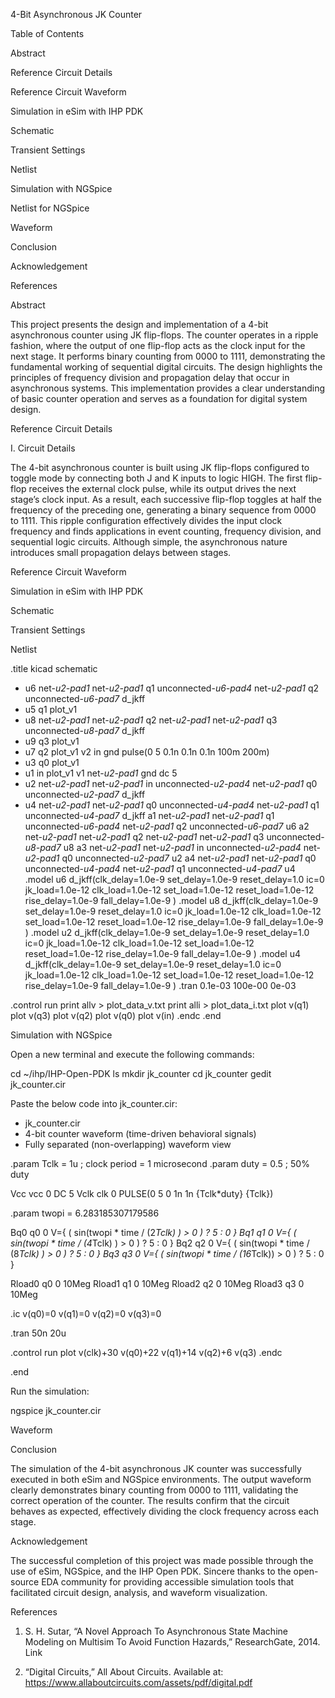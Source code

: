 4-Bit Asynchronous JK Counter

Table of Contents

Abstract

Reference Circuit Details

Reference Circuit Waveform

Simulation in eSim with IHP PDK

Schematic

Transient Settings

Netlist


Simulation with NGSpice

Netlist for NGSpice

Waveform


Conclusion

Acknowledgement

References

Abstract

This project presents the design and implementation of a 4-bit asynchronous counter using JK flip-flops. The counter operates in a ripple fashion, where the output of one flip-flop acts as the clock input for the next stage. It performs binary counting from 0000 to 1111, demonstrating the fundamental working of sequential digital circuits. The design highlights the principles of frequency division and propagation delay that occur in asynchronous systems. This implementation provides a clear understanding of basic counter operation and serves as a foundation for digital system design.

Reference Circuit Details

I. Circuit Details

The 4-bit asynchronous counter is built using JK flip-flops configured to toggle mode by connecting both J and K inputs to logic HIGH. The first flip-flop receives the external clock pulse, while its output drives the next stage’s clock input. As a result, each successive flip-flop toggles at half the frequency of the preceding one, generating a binary sequence from 0000 to 1111.
This ripple configuration effectively divides the input clock frequency and finds applications in event counting, frequency division, and sequential logic circuits.
Although simple, the asynchronous nature introduces small propagation delays between stages.

Reference Circuit Waveform

Simulation in eSim with IHP PDK

Schematic

Transient Settings

Netlist

.title kicad schematic

* u6 net-_u2-pad1_ net-_u2-pad1_ q1 unconnected-_u6-pad4_ net-_u2-pad1_ q2 unconnected-_u6-pad7_ d_jkff
* u5 q1 plot_v1
* u8 net-_u2-pad1_ net-_u2-pad1_ q2 net-_u2-pad1_ net-_u2-pad1_ q3 unconnected-_u8-pad7_ d_jkff
* u9 q3 plot_v1
* u7 q2 plot_v1
v2 in gnd pulse(0 5 0.1n 0.1n 0.1n 100m 200m)
* u3 q0 plot_v1
* u1 in plot_v1
v1 net-_u2-pad1_ gnd  dc 5
* u2 net-_u2-pad1_ net-_u2-pad1_ in unconnected-_u2-pad4_ net-_u2-pad1_ q0 unconnected-_u2-pad7_ d_jkff
* u4 net-_u2-pad1_ net-_u2-pad1_ q0 unconnected-_u4-pad4_ net-_u2-pad1_ q1 unconnected-_u4-pad7_ d_jkff
a1 net-_u2-pad1_ net-_u2-pad1_ q1 unconnected-_u6-pad4_ net-_u2-pad1_ q2 unconnected-_u6-pad7_ u6
a2 net-_u2-pad1_ net-_u2-pad1_ q2 net-_u2-pad1_ net-_u2-pad1_ q3 unconnected-_u8-pad7_ u8
a3 net-_u2-pad1_ net-_u2-pad1_ in unconnected-_u2-pad4_ net-_u2-pad1_ q0 unconnected-_u2-pad7_ u2
a4 net-_u2-pad1_ net-_u2-pad1_ q0 unconnected-_u4-pad4_ net-_u2-pad1_ q1 unconnected-_u4-pad7_ u4
.model u6 d_jkff(clk_delay=1.0e-9 set_delay=1.0e-9 reset_delay=1.0 ic=0 jk_load=1.0e-12 clk_load=1.0e-12 set_load=1.0e-12 reset_load=1.0e-12 rise_delay=1.0e-9 fall_delay=1.0e-9 ) 
.model u8 d_jkff(clk_delay=1.0e-9 set_delay=1.0e-9 reset_delay=1.0 ic=0 jk_load=1.0e-12 clk_load=1.0e-12 set_load=1.0e-12 reset_load=1.0e-12 rise_delay=1.0e-9 fall_delay=1.0e-9 ) 
.model u2 d_jkff(clk_delay=1.0e-9 set_delay=1.0e-9 reset_delay=1.0 ic=0 jk_load=1.0e-12 clk_load=1.0e-12 set_load=1.0e-12 reset_load=1.0e-12 rise_delay=1.0e-9 fall_delay=1.0e-9 ) 
.model u4 d_jkff(clk_delay=1.0e-9 set_delay=1.0e-9 reset_delay=1.0 ic=0 jk_load=1.0e-12 clk_load=1.0e-12 set_load=1.0e-12 reset_load=1.0e-12 rise_delay=1.0e-9 fall_delay=1.0e-9 ) 
.tran 0.1e-03 100e-00 0e-03

.control
run
print allv > plot_data_v.txt
print alli > plot_data_i.txt
plot v(q1)
plot v(q3)
plot v(q2)
plot v(q0)
plot v(in)
.endc
.end


Simulation with NGSpice

Open a new terminal and execute the following commands:

cd ~/ihp/IHP-Open-PDK
ls
mkdir jk_counter
cd jk_counter
gedit jk_counter.cir

Paste the below code into jk_counter.cir:

* jk_counter.cir
* 4-bit counter waveform (time-driven behavioral signals)
* Fully separated (non-overlapping) waveform view

.param Tclk = 1u         ; clock period = 1 microsecond
.param duty = 0.5        ; 50% duty

Vcc vcc 0 DC 5
Vclk clk 0 PULSE(0 5 0 1n 1n {Tclk*duty} {Tclk})

.param twopi = 6.283185307179586

Bq0 q0 0 V={ ( sin(twopi * time / (2*Tclk) ) > 0 ) ? 5 : 0 }
Bq1 q1 0 V={ ( sin(twopi * time / (4*Tclk) ) > 0 ) ? 5 : 0 }
Bq2 q2 0 V={ ( sin(twopi * time / (8*Tclk) ) > 0 ) ? 5 : 0 }
Bq3 q3 0 V={ ( sin(twopi * time / (16*Tclk)) > 0 ) ? 5 : 0 }

Rload0 q0 0 10Meg
Rload1 q1 0 10Meg
Rload2 q2 0 10Meg
Rload3 q3 0 10Meg

.ic v(q0)=0 v(q1)=0 v(q2)=0 v(q3)=0

.tran 50n 20u

.control
run
plot v(clk)+30 v(q0)+22 v(q1)+14 v(q2)+6 v(q3)
.endc

.end

Run the simulation:

ngspice jk_counter.cir

Waveform

Conclusion

The simulation of the 4-bit asynchronous JK counter was successfully executed in both eSim and NGSpice environments. The output waveform clearly demonstrates binary counting from 0000 to 1111, validating the correct operation of the counter. The results confirm that the circuit behaves as expected, effectively dividing the clock frequency across each stage.


Acknowledgement

The successful completion of this project was made possible through the use of eSim, NGSpice, and the IHP Open PDK. Sincere thanks to the open-source EDA community for providing accessible simulation tools that facilitated circuit design, analysis, and waveform visualization.


References

1. S. H. Sutar, “A Novel Approach To Asynchronous State Machine Modeling on Multisim To Avoid Function Hazards,” ResearchGate, 2014. Link


2. “Digital Circuits,” All About Circuits. Available at: https://www.allaboutcircuits.com/assets/pdf/digital.pdf